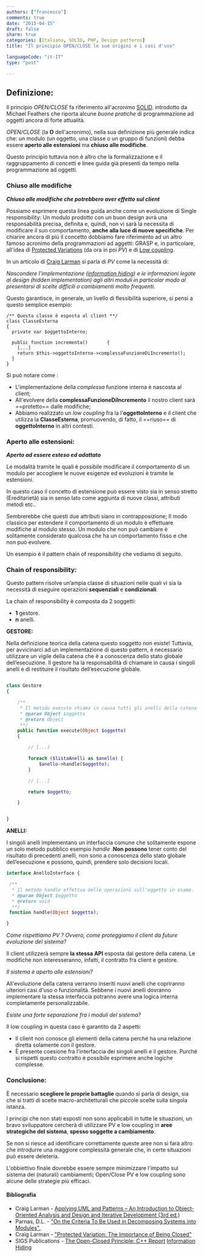 ```yaml
---
authors: ["francesco"]
comments: true
date: "2015-04-15"
draft: false
share: true
categories: [Italiano, SOLID, PHP, Design patterns]
title: "Il principio OPEN/CLOSE le sue origini e i casi d'uso"

languageCode: "it-IT"
type: "post"

---
```

## Definizione:
Il principio *OPEN/CLOSE* fa riferimento all'acronimo [SOLID](http://en.wikipedia.org/wiki/SOLID_(object-oriented_design)).  introdotto da  Michael Feathers che riporta alcune *buone pratiche* di programmazione ad oggetti ancora di forte attualità.

*OPEN/CLOSE* (la **O** dell'acronimo), nella sua definizione più generale indica che:  un modulo (un oggetto, una classe o un gruppo di funzioni) debba essere **aperto alle estensioni** ma **chiuso alle modifiche**.

Questo principio tuttavia non è altro che la formalizzazione e il raggruppamento di concetti e linee guida già presenti da tempo nella programmazione ad oggetti.


### Chiuso alle modifiche
***Chiuso alle modifiche che potrebbero aver effetto sul client***

Possiamo esprimere questa linea guida anche come  un evoluzione di Single responsibility: Un modulo prodotto con un buon design avrà una responsabilità precisa, definita e, quindi, non vi sarà la necessita di modificare il suo comportamento, **anche alla luce di nuove specifiche**.
Per chiarire ancora di più il concetto dobbiamo fare riferimento ad un altro famoso acronimo della programmazioni ad aggetti: GRASP e, in particolare, all'idea di [Protected Variations](http://www.martinfowler.com/ieeeSoftware/protectedVariation.pdf) (da ora in poi *PV*) e di [Low coupling](http://en.wikipedia.org/wiki/Loose_coupling).

In un articolo di [Craig Larman](http://en.wikipedia.org/wiki/Craig_Larman) si parla di *PV* come la necessità di:

*Nascondere l'implementazione ([information hiding](http://en.wikipedia.org/wiki/Information_hiding)) e le informazioni legate al design (hidden implementation) agli altri moduli in particolar modo al presentarsi di scelte difficili o cambiamenti molto frequenti.*

Questo garantisce, in generale, un livello di flessibilità superiore, si pensi a questo semplice esempio:


	/** Questa classe è esposta al client **/
    class ClasseEsterna 
    {
      private var $oggettoInterno;

      public function incrementa()       {
  		[...]			
        return $this->oggettoInterno->complessaFunzioneDiIncremento();
      }     
    }

Si può notare come :

* L'implementazione della *complessa* funzione interna è nascosta al client;
* All'evolvere della **complessaFunzioneDiIncremento** il nostro client sarà ==protetto== dalle modifiche;
* Abbiamo realizzato un *low coupling* fra la l'**oggettoInterno** e il client che utilizza la **ClasseEsterna**, promuovendo, di fatto, il ==riuso== di **oggettoInterno** in altri contesti.


### Aperto alle estensioni:
***Aperto ad essere esteso ed adattato***

Le modalità tramite le quali è possibile modificare il comportamento di un modulo per accogliere le nuove esigenze ed evoluzioni è tramite le estensioni.

In questo caso il concetto di estensione può essere visto sia in senso stretto (Ereditarietà) sia in senso lato come aggiunta di nuove classi, attributi metodi etc..

Sembrerebbe che questi due attributi siano in contrapposizione; Il modo classico per estendere il comportamento di un modulo è effettuare modifiche al modulo stesso.
Un modulo che non può cambiare è solitamente considerato qualcosa che ha un comportamento fisso e che non può evolvere.

Un esempio è il pattern chain of responsibility che vediamo di seguito.


### Chain of responsibility:

Questo pattern risolve un’ampia classe di situazioni nelle quali vi sia la necessità di eseguire operazioni **sequenziali** e **condizionali**.

La chain of responsibility è composta da 2 soggetti:

* **1** gestore.
* **n** anelli.

**GESTORE:**

Nella definizione teorica della catena questo soggetto non esiste!
Tuttavia, per avvicinarci ad  un implementazione di questo pattern, è necessario utilizzare un vigile della catena che è a conoscenza dello stato globale dell’esecuzione.
Il gestore ha la responsabilità di chiamare in causa i singoli anelli e di restituire il risultato dell’esecuzione globale.

```PHP

class Gestore
{

    /**
     * Il metodo execute chiama in causa tutti gli anelli della catena.
     * @param Object $oggetto
     * @return Object
     **/
    public function execute(Object $oggetto)
    {

        // [...]

        foreach ($listaAnelli as $anello) {
            $anello->handle($oggetto);
        }

        // [...]

        return $oggetto;

    }


}

```
**ANELLI:**

I singoli anelli implementano un interfaccia comune che solitamente espone un solo metodo pubblico esempio *handle* .**Non possono** tener conto del risultato di precedenti anelli, non sono a conoscenza dello stato globale dell’esecuzione e possono, quindi, prendere solo decisioni locali. 

```PHP
interface AnelloInterface {

 /**
  * Il metodo handle effettua delle operazioni sull'oggetto in esame.
  * @param Object $oggetto
  * @return void
  **/
 function handle(Object $oggetto);

}
```
*Come rispettiamo PV ? Ovvero, come proteggiamo il client da future evoluzione del sistema?*

Il client utilizzerà sempre **la stessa API** esposta dal gestore della catena. Le modifiche non interesseranno, infatti, il contratto fra client e gestore.

*Il sistema è aperto alle estensioni?*

All'evoluzione della catena verranno inseriti nuovi anelli che copriranno ulteriori casi d'uso o funzionalità. Sebbene i nuovi anelli dovranno implementare la stessa interfaccia potranno avere una logica interna completamente personalizzabile.

*Esiste una forte separazione fra i moduli del sistema?*

Il low coupling in questa caso è garantito da 2 aspetti:

* Il client non conosce gli elementi della catena perché ha una relazione diretta solamente con il gestore.
* È presente coesione fra l'interfaccia dei singoli anelli e il gestore. Purché si rispetti questo contratto è possibile esprimere anche logiche complesse. 

### Conclusione:

È necessario **scegliere le proprie battaglie** quando si parla di design, sia che si tratti di scelte macro-architetturali che piccole scelte sulla singola istanza.

I principi che non stati esposti non sono applicabili in tutte le situazioni, un bravo sviluppatore cercherà di utilizzare PV e low coupling in **aree strategiche del sistema**, **spesso soggette a cambiamento**.

Se non si riesce ad identificare correttamente queste aree non si farà altro che introdurre una maggiore complessità generale che, in certe situazioni può essere deleteria.

L'obbiettivo finale dovrebbe essere sempre minimizzare l'impatto sul sistema dei (naturali) cambiamenti; Open/Close PV e low coupling sono alcune delle strategie più efficaci.


#### Bibliografia

* Craig Larman - [Applying UML and Patterns – An Introduction to Object-Oriented Analysis and Design and Iterative Development (3rd ed.)](http://www.utdallas.edu/~chung/SP/applying-uml-and-patterns.pdf)
* Parnas, D.L. - ["On the Criteria To Be Used in Decomposing Systems into Modules".](https://www.cs.umd.edu/class/spring2003/cmsc838p/Design/criteria.pdf)
* Craig Larman - ["Protected Variation: The Importance of Being Closed"](http://www.martinfowler.com/ieeeSoftware/protectedVariation.pdf)
* SIGS Publications - [The Open-Closed Principle: C++ Report](http://www.objectmentor.com/resources/articles/ocp.pdf)
[Information Hiding](http://en.wikipedia.org/wiki/Information_hiding)
